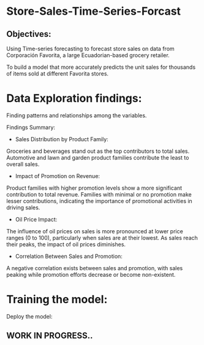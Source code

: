 # Store-Sales-Time-Series-Forcast

## Objectives:

Using Time-series forecasting to forecast store sales on data from Corporación Favorita, a large Ecuadorian-based grocery retailer.

To build a model that more accurately predicts the unit sales for thousands of items sold at different Favorita stores.

# Data Exploration findings:
Finding patterns and relationships among the variables.

Findings Summary:

* Sales Distribution by Product Family:
  
Groceries and beverages stand out as the top contributors to total sales.
Automotive and lawn and garden product families contribute the least to overall sales.

* Impact of Promotion on Revenue:
  
Product families with higher promotion levels show a more significant contribution to total revenue.
Families with minimal or no promotion make lesser contributions, indicating the importance of promotional activities in driving sales.

* Oil Price Impact:
  
The influence of oil prices on sales is more pronounced at lower price ranges (0 to 100), particularly when sales are at their lowest.
As sales reach their peaks, the impact of oil prices diminishes.

* Correlation Between Sales and Promotion:
  
A negative correlation exists between sales and promotion, with sales peaking while promotion efforts decrease or become non-existent.

# Training the model:

Deploy the model:

## WORK IN PROGRESS..
